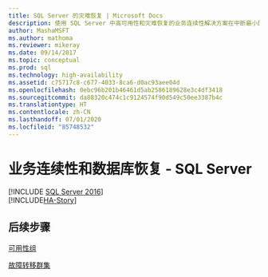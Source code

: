 ```yaml
---
title: SQL Server 的灾难恢复 | Microsoft Docs
description: 使用 SQL Server 中高可用性和灾难恢复的业务连续性解决方案在中断最小的情况下提供资源。
author: MashaMSFT
ms.author: mathoma
ms.reviewer: mikeray
ms.date: 09/14/2017
ms.topic: conceptual
ms.prod: sql
ms.technology: high-availability
ms.assetid: c75717c8-c677-4033-8ca6-d0ac93aee04d
ms.openlocfilehash: 0ebc96b201b46461d5ab2586189628e3c4df3418
ms.sourcegitcommit: da88320c474c1c9124574f90d549c50ee3387b4c
ms.translationtype: HT
ms.contentlocale: zh-CN
ms.lasthandoff: 07/01/2020
ms.locfileid: "85748532"
---
```

# <a name="business-continuity-and-database-recovery---sql-server"></a>业务连续性和数据库恢复 - SQL Server
[!INCLUDE [SQL Server 2016](../includes/applies-to-version/sqlserver2016.md)]  
[!INCLUDE[HA-Story](../includes/sql-server-ha-story.md)]

## <a name="next-steps"></a>后续步骤

[可用性组](availability-groups/windows/overview-of-always-on-availability-groups-sql-server.md)

[故障转移群集](../sql-server/failover-clusters/install/sql-server-failover-cluster-installation.md)
